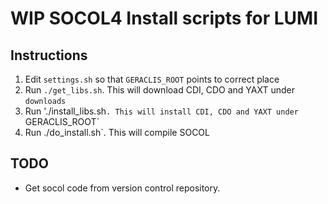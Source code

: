# WIP SOCOL4 Install scripts for LUMI

## Instructions

1. Edit `settings.sh` so that `GERACLIS_ROOT` points to correct place
2. Run `./get_libs.sh`. This will download CDI, CDO and YAXT under `downloads`
3. Run './install_libs.sh`. This will install CDI, CDO and YAXT under `GERACLIS_ROOT`
4. Run ./do_install.sh`. This will compile SOCOL

## TODO

- Get socol code from version control repository.
